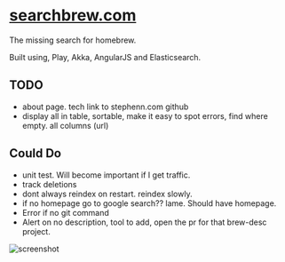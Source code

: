 [searchbrew.com](http://searchbrew.com)
==============

The missing search for homebrew.

Built using, Play, Akka, AngularJS and Elasticsearch. 


TODO
----
* about page. tech link to stephenn.com github
* display all in table, sortable, make it easy to spot errors, find where empty. all columns (url)

Could Do
--------
* unit test. Will become important if I get traffic.
* track deletions
* dont always reindex on restart. reindex slowly.
* if no homepage go to google search?? lame. Should have homepage.
* Error if no git command
* Alert on no description, tool to add, open the pr for that brew-desc project.

![screenshot](https://raw.github.com/stephennancekivell/searchbrew/master/screenshot.png)
